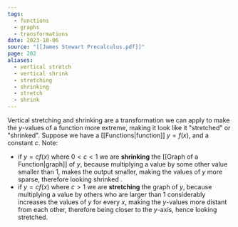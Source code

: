 ```yaml
---
tags:
  - functions
  - graphs
  - transformations
date: 2023-10-06
source: "[[James Stewart Precalculus.pdf]]"
page: 202
aliases:
  - vertical stretch
  - vertical shrink
  - stretching
  - shrinking
  - stretch
  - shrink
---
```

Vertical stretching and shrinking are a transformation we can apply to make the $y$-values of a function more extreme, making it look like it "stretched" or "shrinked". 
Suppose we have a [[Functions|function]] $y=f(x)$, and a constant $c$. Note:
- if $y=cf(x)$ where $0< c < 1$ we are **shrinking** the [[Graph of a Function|graph]] of $y$, because multiplying a value by some other value smaller than $1$, makes the output smaller, making the values of $y$ more sparse, therefore looking shrinked .
- if $y=cf(x)$ where $c > 1$ we are **stretching** the graph of $y$, because multiplying a value by others who are larger than $1$ considerably increases the values of $y$ for every $x$, making the $y$-values more distant from each other, therefore being closer to the $y$-axis, hence looking stretched.